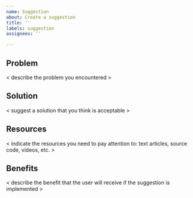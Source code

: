 ```yaml
---
name: Suggestion
about: Create a suggestion
title: ''
labels: suggestion
assignees: ''

---
```


## Problem

< describe the problem you encountered >

## Solution

< suggest a solution that you think is acceptable >

## Resources

< indicate the resources you need to pay attention to: text articles, source code, videos, etc. >

## Benefits

< describe the benefit that the user will receive if the suggestion is implemented >